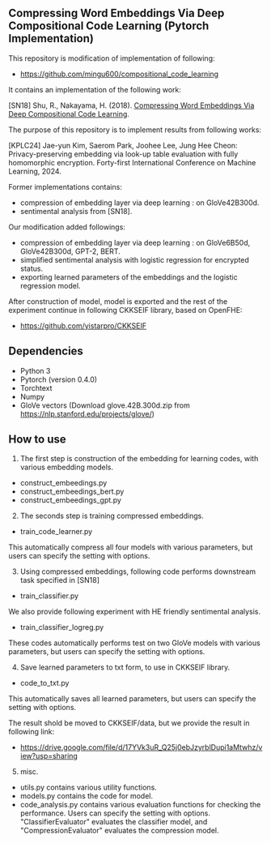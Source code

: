 ## Compressing Word Embeddings Via Deep Compositional Code Learning (Pytorch Implementation)

This repository is modification of implementation of following: 
- https://github.com/mingu600/compositional_code_learning

It contains an implementation of the following work:

[SN18] Shu, R., Nakayama, H. (2018). [Compressing Word Embeddings Via Deep Compositional Code Learning](https://arxiv.org/pdf/1711.01068.pdf).

The purpose of this repository is to implement results from following works:

[KPLC24] Jae-yun Kim, Saerom Park, Joohee Lee, Jung Hee Cheon: Privacy-preserving embedding via look-up table evaluation with fully homomorphic encryption. Forty-first International Conference on Machine Learning, 2024.

Former implementations contains:

- compression of embedding layer via deep learning : on GloVe42B300d.
- sentimental analysis from [SN18].

Our modification added followings:

- compression of embedding layer via deep learning : on  GloVe6B50d, GloVe42B300d, GPT-2, BERT.
- simplified sentimental analysis with logistic regression for encrypted status.
- exporting learned parameters of the embeddings and the logistic regression model.

After construction of model, model is exported and the rest of the experiment continue in following CKKSEIF library, based on OpenFHE:
- https://github.com/yistarpro/CKKSEIF


## Dependencies
* Python 3
* Pytorch (version 0.4.0)
* Torchtext
* Numpy
* GloVe vectors (Download glove.42B.300d.zip from https://nlp.stanford.edu/projects/glove/)

## How to use

1. The first step is construction of the embedding for learning codes, with various embedding models.

- construct_embeedings.py
- construct_embeedings_bert.py
- construct_embeedings_gpt.py

2. The seconds step is training compressed embeddings.

- train_code_learner.py

This automatically compress all four models with various parameters, but users can specify the setting with options.

3. Using compressed embeddings, following code performs downstream task specified in [SN18]

- train_classifier.py

We also provide following experiment with HE friendly sentimental analysis.

- train_classifier_logreg.py

These codes automatically performs test on two GloVe models with various parameters, but users can specify the setting with options.

4. Save learned parameters to txt form, to use in CKKSEIF library.

- code_to_txt.py

This automatically saves all learned parameters, but users can specify the setting with options.

The result shold be moved to CKKSEIF/data, but we provide the result in following link:
- https://drive.google.com/file/d/17YVk3uR_Q25j0ebJzyrblDupi1aMtwhz/view?usp=sharing

5. misc.

- utils.py contains various utility functions.
- models.py contains the code for model.
- code_analysis.py contains various evaluation functions for checking the performance. Users can specify the setting with options. "ClassifierEvaluator" evaluates the classifier model, and "CompressionEvaluator" evaluates the compression model. 
